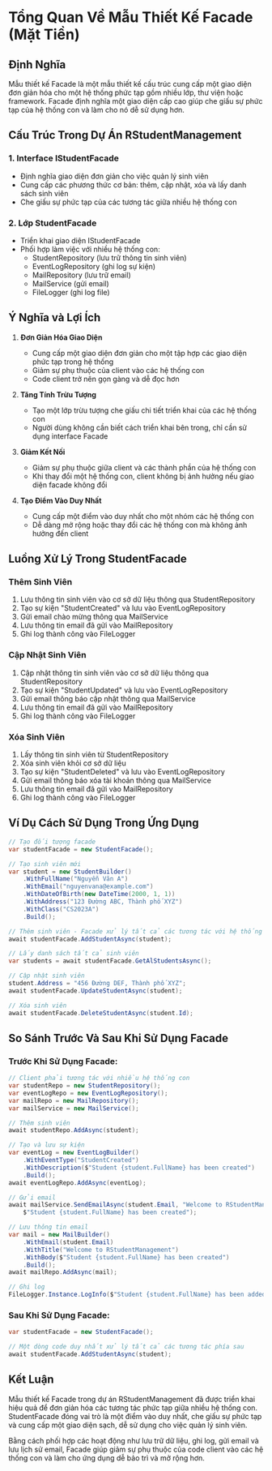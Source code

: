 # Tổng Quan Về Mẫu Thiết Kế Facade (Mặt Tiền)

## Định Nghĩa
Mẫu thiết kế Facade là một mẫu thiết kế cấu trúc cung cấp một giao diện đơn giản hóa cho một hệ thống phức tạp gồm nhiều lớp, thư viện hoặc framework. Facade định nghĩa một giao diện cấp cao giúp che giấu sự phức tạp của hệ thống con và làm cho nó dễ sử dụng hơn.

## Cấu Trúc Trong Dự Án RStudentManagement

### 1. Interface IStudentFacade
- Định nghĩa giao diện đơn giản cho việc quản lý sinh viên
- Cung cấp các phương thức cơ bản: thêm, cập nhật, xóa và lấy danh sách sinh viên
- Che giấu sự phức tạp của các tương tác giữa nhiều hệ thống con

### 2. Lớp StudentFacade
- Triển khai giao diện IStudentFacade
- Phối hợp làm việc với nhiều hệ thống con:
  - StudentRepository (lưu trữ thông tin sinh viên)
  - EventLogRepository (ghi log sự kiện)
  - MailRepository (lưu trữ email)
  - MailService (gửi email)
  - FileLogger (ghi log file)

## Ý Nghĩa và Lợi Ích

1. **Đơn Giản Hóa Giao Diện**
   - Cung cấp một giao diện đơn giản cho một tập hợp các giao diện phức tạp trong hệ thống
   - Giảm sự phụ thuộc của client vào các hệ thống con
   - Code client trở nên gọn gàng và dễ đọc hơn

2. **Tăng Tính Trừu Tượng**
   - Tạo một lớp trừu tượng che giấu chi tiết triển khai của các hệ thống con
   - Người dùng không cần biết cách triển khai bên trong, chỉ cần sử dụng interface Facade

3. **Giảm Kết Nối**
   - Giảm sự phụ thuộc giữa client và các thành phần của hệ thống con
   - Khi thay đổi một hệ thống con, client không bị ảnh hưởng nếu giao diện facade không đổi

4. **Tạo Điểm Vào Duy Nhất**
   - Cung cấp một điểm vào duy nhất cho một nhóm các hệ thống con
   - Dễ dàng mở rộng hoặc thay đổi các hệ thống con mà không ảnh hưởng đến client

## Luồng Xử Lý Trong StudentFacade

### Thêm Sinh Viên
1. Lưu thông tin sinh viên vào cơ sở dữ liệu thông qua StudentRepository
2. Tạo sự kiện "StudentCreated" và lưu vào EventLogRepository
3. Gửi email chào mừng thông qua MailService
4. Lưu thông tin email đã gửi vào MailRepository
5. Ghi log thành công vào FileLogger

### Cập Nhật Sinh Viên
1. Cập nhật thông tin sinh viên vào cơ sở dữ liệu thông qua StudentRepository
2. Tạo sự kiện "StudentUpdated" và lưu vào EventLogRepository
3. Gửi email thông báo cập nhật thông qua MailService
4. Lưu thông tin email đã gửi vào MailRepository
5. Ghi log thành công vào FileLogger

### Xóa Sinh Viên
1. Lấy thông tin sinh viên từ StudentRepository
2. Xóa sinh viên khỏi cơ sở dữ liệu
3. Tạo sự kiện "StudentDeleted" và lưu vào EventLogRepository
4. Gửi email thông báo xóa tài khoản thông qua MailService
5. Lưu thông tin email đã gửi vào MailRepository
6. Ghi log thành công vào FileLogger

## Ví Dụ Cách Sử Dụng Trong Ứng Dụng

```csharp
// Tạo đối tượng facade
var studentFacade = new StudentFacade();

// Tạo sinh viên mới
var student = new StudentBuilder()
    .WithFullName("Nguyễn Văn A")
    .WithEmail("nguyenvana@example.com")
    .WithDateOfBirth(new DateTime(2000, 1, 1))
    .WithAddress("123 Đường ABC, Thành phố XYZ")
    .WithClass("CS2023A")
    .Build();

// Thêm sinh viên - Facade xử lý tất cả các tương tác với hệ thống con
await studentFacade.AddStudentAsync(student);

// Lấy danh sách tất cả sinh viên
var students = await studentFacade.GetAlStudentsAsync();

// Cập nhật sinh viên
student.Address = "456 Đường DEF, Thành phố XYZ";
await studentFacade.UpdateStudentAsync(student);

// Xóa sinh viên
await studentFacade.DeleteStudentAsync(student.Id);
```

## So Sánh Trước Và Sau Khi Sử Dụng Facade

### Trước Khi Sử Dụng Facade:
```csharp
// Client phải tương tác với nhiều hệ thống con
var studentRepo = new StudentRepository();
var eventLogRepo = new EventLogRepository();
var mailRepo = new MailRepository();
var mailService = new MailService();

// Thêm sinh viên
await studentRepo.AddAsync(student);

// Tạo và lưu sự kiện
var eventLog = new EventLogBuilder()
    .WithEventType("StudentCreated")
    .WithDescription($"Student {student.FullName} has been created")
    .Build();
await eventLogRepo.AddAsync(eventLog);

// Gửi email
await mailService.SendEmailAsync(student.Email, "Welcome to RStudentManagement", 
    $"Student {student.FullName} has been created");

// Lưu thông tin email
var mail = new MailBuilder()
    .WithEmail(student.Email)
    .WithTitle("Welcome to RStudentManagement")
    .WithBody($"Student {student.FullName} has been created")
    .Build();
await mailRepo.AddAsync(mail);

// Ghi log
FileLogger.Instance.LogInfo($"Student {student.FullName} has been added successfully.");
```

### Sau Khi Sử Dụng Facade:
```csharp
var studentFacade = new StudentFacade();

// Một dòng code duy nhất xử lý tất cả các tương tác phía sau
await studentFacade.AddStudentAsync(student);
```

## Kết Luận

Mẫu thiết kế Facade trong dự án RStudentManagement đã được triển khai hiệu quả để đơn giản hóa các tương tác phức tạp giữa nhiều hệ thống con. StudentFacade đóng vai trò là một điểm vào duy nhất, che giấu sự phức tạp và cung cấp một giao diện sạch, dễ sử dụng cho việc quản lý sinh viên.

Bằng cách phối hợp các hoạt động như lưu trữ dữ liệu, ghi log, gửi email và lưu lịch sử email, Facade giúp giảm sự phụ thuộc của code client vào các hệ thống con và làm cho ứng dụng dễ bảo trì và mở rộng hơn.

